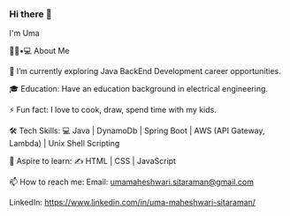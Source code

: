 ### Hi there 👋

<!--
**umasitaraman/umasitaraman** is a ✨ _special_ ✨ repository because its `README.md` (this file) appears on your GitHub profile.

Here are some ideas to get you started:

-  I’m currently working on ...
- 🌱 I’m currently learning ...
- 👯 I’m looking to collaborate on ...
- 🤔 I’m looking for help with ...
- 💬 Ask me about ...
- 
- 😄 Pronouns: ...
- ⚡ Fun fact: ...
-->

I'm Uma

👨🏻•💻 About Me

🌱   I’m currently exploring Java BackEnd Development career opportunities.

🎓   Education:
     Have an education background in electrical engineering.

⚡   Fun fact: I love to cook, draw, spend time with my kids.

🛠 Tech Skills:
💻  Java | DynamoDb | Spring Boot | AWS (API Gateway, Lambda) | Unix Shell Scripting

🔭 Aspire to learn:
✍️   HTML | CSS | JavaScript

📫 How to reach me: 
   Email: umamaheshwari.sitaraman@gmail.com
   
   LinkedIn: https://www.linkedin.com/in/uma-maheshwari-sitaraman/


